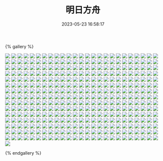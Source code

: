 ﻿---
title: 明日方舟
date: 2023-05-23 16:58:17
comments: false
---

{% gallery %}

![](https://cdn.jsdelivr.net/gh/1405720461/Arknights-img@main/Arknights1/1.webp)
![](https://cdn.jsdelivr.net/gh/1405720461/Arknights-img@main/Arknights1/2.webp)
![](https://cdn.jsdelivr.net/gh/1405720461/Arknights-img@main/Arknights1/3.webp)
![](https://cdn.jsdelivr.net/gh/1405720461/Arknights-img@main/Arknights1/4.webp)
![](https://cdn.jsdelivr.net/gh/1405720461/Arknights-img@main/Arknights1/5.webp)
![](https://cdn.jsdelivr.net/gh/1405720461/Arknights-img@main/Arknights1/6.webp)
![](https://cdn.jsdelivr.net/gh/1405720461/Arknights-img@main/Arknights1/7.webp)
![](https://cdn.jsdelivr.net/gh/1405720461/Arknights-img@main/Arknights1/8.webp)
![](https://cdn.jsdelivr.net/gh/1405720461/Arknights-img@main/Arknights1/9.webp)
![](https://cdn.jsdelivr.net/gh/1405720461/Arknights-img@main/Arknights1/10.webp)
![](https://cdn.jsdelivr.net/gh/1405720461/Arknights-img@main/Arknights1/11.webp)
![](https://cdn.jsdelivr.net/gh/1405720461/Arknights-img@main/Arknights1/12.webp)
![](https://cdn.jsdelivr.net/gh/1405720461/Arknights-img@main/Arknights1/13.webp)
![](https://cdn.jsdelivr.net/gh/1405720461/Arknights-img@main/Arknights1/14.webp)
![](https://cdn.jsdelivr.net/gh/1405720461/Arknights-img@main/Arknights1/15.webp)
![](https://cdn.jsdelivr.net/gh/1405720461/Arknights-img@main/Arknights1/16.webp)
![](https://cdn.jsdelivr.net/gh/1405720461/Arknights-img@main/Arknights1/17.webp)
![](https://cdn.jsdelivr.net/gh/1405720461/Arknights-img@main/Arknights1/18.webp)
![](https://cdn.jsdelivr.net/gh/1405720461/Arknights-img@main/Arknights1/19.webp)
![](https://cdn.jsdelivr.net/gh/1405720461/Arknights-img@main/Arknights1/20.webp)
![](https://cdn.jsdelivr.net/gh/1405720461/Arknights-img@main/Arknights1/21.webp)
![](https://cdn.jsdelivr.net/gh/1405720461/Arknights-img@main/Arknights1/22.webp)
![](https://cdn.jsdelivr.net/gh/1405720461/Arknights-img@main/Arknights1/23.webp)
![](https://cdn.jsdelivr.net/gh/1405720461/Arknights-img@main/Arknights1/24.webp)
![](https://cdn.jsdelivr.net/gh/1405720461/Arknights-img@main/Arknights1/25.webp)
![](https://cdn.jsdelivr.net/gh/1405720461/Arknights-img@main/Arknights1/26.webp)
![](https://cdn.jsdelivr.net/gh/1405720461/Arknights-img@main/Arknights1/27.webp)
![](https://cdn.jsdelivr.net/gh/1405720461/Arknights-img@main/Arknights1/28.webp)
![](https://cdn.jsdelivr.net/gh/1405720461/Arknights-img@main/Arknights1/29.webp)
![](https://cdn.jsdelivr.net/gh/1405720461/Arknights-img@main/Arknights1/30.webp)
![](https://cdn.jsdelivr.net/gh/1405720461/Arknights-img@main/Arknights1/31.webp)
![](https://cdn.jsdelivr.net/gh/1405720461/Arknights-img@main/Arknights1/32.webp)
![](https://cdn.jsdelivr.net/gh/1405720461/Arknights-img@main/Arknights1/33.webp)
![](https://cdn.jsdelivr.net/gh/1405720461/Arknights-img@main/Arknights1/34.webp)
![](https://cdn.jsdelivr.net/gh/1405720461/Arknights-img@main/Arknights1/35.webp)
![](https://cdn.jsdelivr.net/gh/1405720461/Arknights-img@main/Arknights1/36.webp)
![](https://cdn.jsdelivr.net/gh/1405720461/Arknights-img@main/Arknights1/37.webp)
![](https://cdn.jsdelivr.net/gh/1405720461/Arknights-img@main/Arknights1/38.webp)
![](https://cdn.jsdelivr.net/gh/1405720461/Arknights-img@main/Arknights1/39.webp)
![](https://cdn.jsdelivr.net/gh/1405720461/Arknights-img@main/Arknights1/40.webp)
![](https://cdn.jsdelivr.net/gh/1405720461/Arknights-img@main/Arknights1/41.webp)
![](https://cdn.jsdelivr.net/gh/1405720461/Arknights-img@main/Arknights1/42.webp)
![](https://cdn.jsdelivr.net/gh/1405720461/Arknights-img@main/Arknights1/43.webp)
![](https://cdn.jsdelivr.net/gh/1405720461/Arknights-img@main/Arknights1/44.webp)
![](https://cdn.jsdelivr.net/gh/1405720461/Arknights-img@main/Arknights1/45.webp)
![](https://cdn.jsdelivr.net/gh/1405720461/Arknights-img@main/Arknights1/46.webp)
![](https://cdn.jsdelivr.net/gh/1405720461/Arknights-img@main/Arknights1/47.webp)
![](https://cdn.jsdelivr.net/gh/1405720461/Arknights-img@main/Arknights1/48.webp)
![](https://cdn.jsdelivr.net/gh/1405720461/Arknights-img@main/Arknights1/49.webp)
![](https://cdn.jsdelivr.net/gh/1405720461/Arknights-img@main/Arknights1/50.webp)
![](https://cdn.jsdelivr.net/gh/1405720461/Arknights-img@main/Arknights1/51.webp)
![](https://cdn.jsdelivr.net/gh/1405720461/Arknights-img@main/Arknights1/52.webp)
![](https://cdn.jsdelivr.net/gh/1405720461/Arknights-img@main/Arknights1/53.webp)
![](https://cdn.jsdelivr.net/gh/1405720461/Arknights-img@main/Arknights1/54.webp)
![](https://cdn.jsdelivr.net/gh/1405720461/Arknights-img@main/Arknights1/55.webp)
![](https://cdn.jsdelivr.net/gh/1405720461/Arknights-img@main/Arknights1/56.webp)
![](https://cdn.jsdelivr.net/gh/1405720461/Arknights-img@main/Arknights1/57.webp)
![](https://cdn.jsdelivr.net/gh/1405720461/Arknights-img@main/Arknights1/58.webp)
![](https://cdn.jsdelivr.net/gh/1405720461/Arknights-img@main/Arknights1/59.webp)
![](https://cdn.jsdelivr.net/gh/1405720461/Arknights-img@main/Arknights1/60.webp)
![](https://cdn.jsdelivr.net/gh/1405720461/Arknights-img@main/Arknights1/61.webp)
![](https://cdn.jsdelivr.net/gh/1405720461/Arknights-img@main/Arknights1/62.webp)
![](https://cdn.jsdelivr.net/gh/1405720461/Arknights-img@main/Arknights1/63.webp)
![](https://cdn.jsdelivr.net/gh/1405720461/Arknights-img@main/Arknights1/64.webp)
![](https://cdn.jsdelivr.net/gh/1405720461/Arknights-img@main/Arknights1/65.webp)
![](https://cdn.jsdelivr.net/gh/1405720461/Arknights-img@main/Arknights1/66.webp)
![](https://cdn.jsdelivr.net/gh/1405720461/Arknights-img@main/Arknights1/67.webp)
![](https://cdn.jsdelivr.net/gh/1405720461/Arknights-img@main/Arknights1/68.webp)
![](https://cdn.jsdelivr.net/gh/1405720461/Arknights-img@main/Arknights1/69.webp)
![](https://cdn.jsdelivr.net/gh/1405720461/Arknights-img@main/Arknights1/70.webp)
![](https://cdn.jsdelivr.net/gh/1405720461/Arknights-img@main/Arknights1/71.webp)
![](https://cdn.jsdelivr.net/gh/1405720461/Arknights-img@main/Arknights1/72.webp)
![](https://cdn.jsdelivr.net/gh/1405720461/Arknights-img@main/Arknights1/73.webp)
![](https://cdn.jsdelivr.net/gh/1405720461/Arknights-img@main/Arknights1/74.webp)
![](https://cdn.jsdelivr.net/gh/1405720461/Arknights-img@main/Arknights1/75.webp)
![](https://cdn.jsdelivr.net/gh/1405720461/Arknights-img@main/Arknights1/76.webp)
![](https://cdn.jsdelivr.net/gh/1405720461/Arknights-img@main/Arknights1/77.webp)
![](https://cdn.jsdelivr.net/gh/1405720461/Arknights-img@main/Arknights1/78.webp)
![](https://cdn.jsdelivr.net/gh/1405720461/Arknights-img@main/Arknights1/79.webp)
![](https://cdn.jsdelivr.net/gh/1405720461/Arknights-img@main/Arknights1/80.webp)
![](https://cdn.jsdelivr.net/gh/1405720461/Arknights-img@main/Arknights1/81.webp)
![](https://cdn.jsdelivr.net/gh/1405720461/Arknights-img@main/Arknights1/82.webp)
![](https://cdn.jsdelivr.net/gh/1405720461/Arknights-img@main/Arknights1/83.webp)
![](https://cdn.jsdelivr.net/gh/1405720461/Arknights-img@main/Arknights1/84.webp)
![](https://cdn.jsdelivr.net/gh/1405720461/Arknights-img@main/Arknights1/85.webp)
![](https://cdn.jsdelivr.net/gh/1405720461/Arknights-img@main/Arknights1/86.webp)
![](https://cdn.jsdelivr.net/gh/1405720461/Arknights-img@main/Arknights1/87.webp)
![](https://cdn.jsdelivr.net/gh/1405720461/Arknights-img@main/Arknights1/88.webp)
![](https://cdn.jsdelivr.net/gh/1405720461/Arknights-img@main/Arknights1/89.webp)
![](https://cdn.jsdelivr.net/gh/1405720461/Arknights-img@main/Arknights1/90.webp)
![](https://cdn.jsdelivr.net/gh/1405720461/Arknights-img@main/Arknights1/91.webp)
![](https://cdn.jsdelivr.net/gh/1405720461/Arknights-img@main/Arknights1/92.webp)
![](https://cdn.jsdelivr.net/gh/1405720461/Arknights-img@main/Arknights1/93.webp)
![](https://cdn.jsdelivr.net/gh/1405720461/Arknights-img@main/Arknights1/94.webp)
![](https://cdn.jsdelivr.net/gh/1405720461/Arknights-img@main/Arknights1/95.webp)
![](https://cdn.jsdelivr.net/gh/1405720461/Arknights-img@main/Arknights1/96.webp)
![](https://cdn.jsdelivr.net/gh/1405720461/Arknights-img@main/Arknights1/97.webp)
![](https://cdn.jsdelivr.net/gh/1405720461/Arknights-img@main/Arknights1/98.webp)
![](https://cdn.jsdelivr.net/gh/1405720461/Arknights-img@main/Arknights1/99.webp)
![](https://cdn.jsdelivr.net/gh/1405720461/Arknights-img@main/Arknights1/100.webp)
![](https://cdn.jsdelivr.net/gh/1405720461/Arknights-img@main/Arknights1/101.webp)
![](https://cdn.jsdelivr.net/gh/1405720461/Arknights-img@main/Arknights1/102.webp)
![](https://cdn.jsdelivr.net/gh/1405720461/Arknights-img@main/Arknights1/103.webp)
![](https://cdn.jsdelivr.net/gh/1405720461/Arknights-img@main/Arknights1/104.webp)
![](https://cdn.jsdelivr.net/gh/1405720461/Arknights-img@main/Arknights1/105.webp)
![](https://cdn.jsdelivr.net/gh/1405720461/Arknights-img@main/Arknights1/106.webp)
![](https://cdn.jsdelivr.net/gh/1405720461/Arknights-img@main/Arknights1/107.webp)
![](https://cdn.jsdelivr.net/gh/1405720461/Arknights-img@main/Arknights1/108.webp)
![](https://cdn.jsdelivr.net/gh/1405720461/Arknights-img@main/Arknights1/109.webp)
![](https://cdn.jsdelivr.net/gh/1405720461/Arknights-img@main/Arknights1/110.webp)
![](https://cdn.jsdelivr.net/gh/1405720461/Arknights-img@main/Arknights1/111.webp)
![](https://cdn.jsdelivr.net/gh/1405720461/Arknights-img@main/Arknights1/112.webp)
![](https://cdn.jsdelivr.net/gh/1405720461/Arknights-img@main/Arknights1/113.webp)
![](https://cdn.jsdelivr.net/gh/1405720461/Arknights-img@main/Arknights1/114.webp)
![](https://cdn.jsdelivr.net/gh/1405720461/Arknights-img@main/Arknights1/115.webp)
![](https://cdn.jsdelivr.net/gh/1405720461/Arknights-img@main/Arknights1/116.webp)
![](https://cdn.jsdelivr.net/gh/1405720461/Arknights-img@main/Arknights1/117.webp)
![](https://cdn.jsdelivr.net/gh/1405720461/Arknights-img@main/Arknights1/118.webp)
![](https://cdn.jsdelivr.net/gh/1405720461/Arknights-img@main/Arknights1/119.webp)
![](https://cdn.jsdelivr.net/gh/1405720461/Arknights-img@main/Arknights1/120.webp)
![](https://cdn.jsdelivr.net/gh/1405720461/Arknights-img@main/Arknights1/121.webp)
![](https://cdn.jsdelivr.net/gh/1405720461/Arknights-img@main/Arknights1/122.webp)
![](https://cdn.jsdelivr.net/gh/1405720461/Arknights-img@main/Arknights1/123.webp)
![](https://cdn.jsdelivr.net/gh/1405720461/Arknights-img@main/Arknights1/124.webp)
![](https://cdn.jsdelivr.net/gh/1405720461/Arknights-img@main/Arknights1/125.webp)
![](https://cdn.jsdelivr.net/gh/1405720461/Arknights-img@main/Arknights1/126.webp)
![](https://cdn.jsdelivr.net/gh/1405720461/Arknights-img@main/Arknights1/127.webp)
![](https://cdn.jsdelivr.net/gh/1405720461/Arknights-img@main/Arknights1/128.webp)
![](https://cdn.jsdelivr.net/gh/1405720461/Arknights-img@main/Arknights1/129.webp)
![](https://cdn.jsdelivr.net/gh/1405720461/Arknights-img@main/Arknights1/130.webp)
![](https://cdn.jsdelivr.net/gh/1405720461/Arknights-img@main/Arknights1/131.webp)
![](https://cdn.jsdelivr.net/gh/1405720461/Arknights-img@main/Arknights1/132.webp)
![](https://cdn.jsdelivr.net/gh/1405720461/Arknights-img@main/Arknights1/133.webp)
![](https://cdn.jsdelivr.net/gh/1405720461/Arknights-img@main/Arknights1/134.webp)
![](https://cdn.jsdelivr.net/gh/1405720461/Arknights-img@main/Arknights1/135.webp)
![](https://cdn.jsdelivr.net/gh/1405720461/Arknights-img@main/Arknights1/136.webp)
![](https://cdn.jsdelivr.net/gh/1405720461/Arknights-img@main/Arknights1/137.webp)
![](https://cdn.jsdelivr.net/gh/1405720461/Arknights-img@main/Arknights1/138.webp)
![](https://cdn.jsdelivr.net/gh/1405720461/Arknights-img@main/Arknights1/139.webp)
![](https://cdn.jsdelivr.net/gh/1405720461/Arknights-img@main/Arknights1/140.webp)
![](https://cdn.jsdelivr.net/gh/1405720461/Arknights-img@main/Arknights1/141.webp)
![](https://cdn.jsdelivr.net/gh/1405720461/Arknights-img@main/Arknights1/142.webp)
![](https://cdn.jsdelivr.net/gh/1405720461/Arknights-img@main/Arknights1/143.webp)
![](https://cdn.jsdelivr.net/gh/1405720461/Arknights-img@main/Arknights1/144.webp)
![](https://cdn.jsdelivr.net/gh/1405720461/Arknights-img@main/Arknights1/145.webp)
![](https://cdn.jsdelivr.net/gh/1405720461/Arknights-img@main/Arknights1/146.webp)
![](https://cdn.jsdelivr.net/gh/1405720461/Arknights-img@main/Arknights1/147.webp)
![](https://cdn.jsdelivr.net/gh/1405720461/Arknights-img@main/Arknights1/148.webp)
![](https://cdn.jsdelivr.net/gh/1405720461/Arknights-img@main/Arknights1/149.webp)
![](https://cdn.jsdelivr.net/gh/1405720461/Arknights-img@main/Arknights1/150.webp)
![](https://cdn.jsdelivr.net/gh/1405720461/Arknights-img@main/Arknights1/151.webp)
![](https://cdn.jsdelivr.net/gh/1405720461/Arknights-img@main/Arknights1/152.webp)
![](https://cdn.jsdelivr.net/gh/1405720461/Arknights-img@main/Arknights1/153.webp)
![](https://cdn.jsdelivr.net/gh/1405720461/Arknights-img@main/Arknights1/154.webp)
![](https://cdn.jsdelivr.net/gh/1405720461/Arknights-img@main/Arknights1/155.webp)
![](https://cdn.jsdelivr.net/gh/1405720461/Arknights-img@main/Arknights1/156.webp)
![](https://cdn.jsdelivr.net/gh/1405720461/Arknights-img@main/Arknights1/157.webp)
![](https://cdn.jsdelivr.net/gh/1405720461/Arknights-img@main/Arknights1/158.webp)
![](https://cdn.jsdelivr.net/gh/1405720461/Arknights-img@main/Arknights1/159.webp)
![](https://cdn.jsdelivr.net/gh/1405720461/Arknights-img@main/Arknights1/160.webp)
![](https://cdn.jsdelivr.net/gh/1405720461/Arknights-img@main/Arknights1/161.webp)
![](https://cdn.jsdelivr.net/gh/1405720461/Arknights-img@main/Arknights1/162.webp)
![](https://cdn.jsdelivr.net/gh/1405720461/Arknights-img@main/Arknights1/163.webp)
![](https://cdn.jsdelivr.net/gh/1405720461/Arknights-img@main/Arknights1/164.webp)
![](https://cdn.jsdelivr.net/gh/1405720461/Arknights-img@main/Arknights1/165.webp)
![](https://cdn.jsdelivr.net/gh/1405720461/Arknights-img@main/Arknights1/166.webp)
![](https://cdn.jsdelivr.net/gh/1405720461/Arknights-img@main/Arknights1/167.webp)
![](https://cdn.jsdelivr.net/gh/1405720461/Arknights-img@main/Arknights1/168.webp)
![](https://cdn.jsdelivr.net/gh/1405720461/Arknights-img@main/Arknights1/169.webp)
![](https://cdn.jsdelivr.net/gh/1405720461/Arknights-img@main/Arknights1/170.webp)
![](https://cdn.jsdelivr.net/gh/1405720461/Arknights-img@main/Arknights1/171.webp)
![](https://cdn.jsdelivr.net/gh/1405720461/Arknights-img@main/Arknights1/172.webp)
![](https://cdn.jsdelivr.net/gh/1405720461/Arknights-img@main/Arknights1/173.webp)
![](https://cdn.jsdelivr.net/gh/1405720461/Arknights-img@main/Arknights1/174.webp)
![](https://cdn.jsdelivr.net/gh/1405720461/Arknights-img@main/Arknights1/175.webp)
![](https://cdn.jsdelivr.net/gh/1405720461/Arknights-img@main/Arknights1/176.webp)
![](https://cdn.jsdelivr.net/gh/1405720461/Arknights-img@main/Arknights1/177.webp)
![](https://cdn.jsdelivr.net/gh/1405720461/Arknights-img@main/Arknights1/178.webp)
![](https://cdn.jsdelivr.net/gh/1405720461/Arknights-img@main/Arknights1/179.webp)
![](https://cdn.jsdelivr.net/gh/1405720461/Arknights-img@main/Arknights1/180.webp)
![](https://cdn.jsdelivr.net/gh/1405720461/Arknights-img@main/Arknights1/181.webp)
![](https://cdn.jsdelivr.net/gh/1405720461/Arknights-img@main/Arknights1/182.webp)
![](https://cdn.jsdelivr.net/gh/1405720461/Arknights-img@main/Arknights1/183.webp)
![](https://cdn.jsdelivr.net/gh/1405720461/Arknights-img@main/Arknights1/184.webp)
![](https://cdn.jsdelivr.net/gh/1405720461/Arknights-img@main/Arknights1/185.webp)
![](https://cdn.jsdelivr.net/gh/1405720461/Arknights-img@main/Arknights1/186.webp)
![](https://cdn.jsdelivr.net/gh/1405720461/Arknights-img@main/Arknights1/187.webp)
![](https://cdn.jsdelivr.net/gh/1405720461/Arknights-img@main/Arknights1/188.webp)
![](https://cdn.jsdelivr.net/gh/1405720461/Arknights-img@main/Arknights1/189.webp)
![](https://cdn.jsdelivr.net/gh/1405720461/Arknights-img@main/Arknights1/190.webp)
![](https://cdn.jsdelivr.net/gh/1405720461/Arknights-img@main/Arknights1/191.webp)
![](https://cdn.jsdelivr.net/gh/1405720461/Arknights-img@main/Arknights1/192.webp)
![](https://cdn.jsdelivr.net/gh/1405720461/Arknights-img@main/Arknights1/193.webp)
![](https://cdn.jsdelivr.net/gh/1405720461/Arknights-img@main/Arknights1/194.webp)
![](https://cdn.jsdelivr.net/gh/1405720461/Arknights-img@main/Arknights1/195.webp)
![](https://cdn.jsdelivr.net/gh/1405720461/Arknights-img@main/Arknights1/196.webp)
![](https://cdn.jsdelivr.net/gh/1405720461/Arknights-img@main/Arknights1/197.webp)
![](https://cdn.jsdelivr.net/gh/1405720461/Arknights-img@main/Arknights1/198.webp)
![](https://cdn.jsdelivr.net/gh/1405720461/Arknights-img@main/Arknights1/199.webp)
![](https://cdn.jsdelivr.net/gh/1405720461/Arknights-img@main/Arknights1/200.webp)
![](https://cdn.jsdelivr.net/gh/1405720461/Arknights-img@main/Arknights1/201.webp)
![](https://cdn.jsdelivr.net/gh/1405720461/Arknights-img@main/Arknights1/202.webp)
![](https://cdn.jsdelivr.net/gh/1405720461/Arknights-img@main/Arknights1/203.webp)
![](https://cdn.jsdelivr.net/gh/1405720461/Arknights-img@main/Arknights1/204.webp)
![](https://cdn.jsdelivr.net/gh/1405720461/Arknights-img@main/Arknights1/205.webp)
![](https://cdn.jsdelivr.net/gh/1405720461/Arknights-img@main/Arknights1/206.webp)
![](https://cdn.jsdelivr.net/gh/1405720461/Arknights-img@main/Arknights1/207.webp)
![](https://cdn.jsdelivr.net/gh/1405720461/Arknights-img@main/Arknights1/208.webp)
![](https://cdn.jsdelivr.net/gh/1405720461/Arknights-img@main/Arknights1/209.webp)
![](https://cdn.jsdelivr.net/gh/1405720461/Arknights-img@main/Arknights1/210.webp)
![](https://cdn.jsdelivr.net/gh/1405720461/Arknights-img@main/Arknights1/211.webp)
![](https://cdn.jsdelivr.net/gh/1405720461/Arknights-img@main/Arknights1/212.webp)
![](https://cdn.jsdelivr.net/gh/1405720461/Arknights-img@main/Arknights1/213.webp)
![](https://cdn.jsdelivr.net/gh/1405720461/Arknights-img@main/Arknights1/214.webp)
![](https://cdn.jsdelivr.net/gh/1405720461/Arknights-img@main/Arknights1/215.webp)
![](https://cdn.jsdelivr.net/gh/1405720461/Arknights-img@main/Arknights1/216.webp)
![](https://cdn.jsdelivr.net/gh/1405720461/Arknights-img@main/Arknights1/217.webp)
![](https://cdn.jsdelivr.net/gh/1405720461/Arknights-img@main/Arknights1/218.webp)
![](https://cdn.jsdelivr.net/gh/1405720461/Arknights-img@main/Arknights1/219.webp)
![](https://cdn.jsdelivr.net/gh/1405720461/Arknights-img@main/Arknights1/220.webp)
![](https://cdn.jsdelivr.net/gh/1405720461/Arknights-img@main/Arknights1/221.webp)
![](https://cdn.jsdelivr.net/gh/1405720461/Arknights-img@main/Arknights1/222.webp)
![](https://cdn.jsdelivr.net/gh/1405720461/Arknights-img@main/Arknights1/223.webp)
![](https://cdn.jsdelivr.net/gh/1405720461/Arknights-img@main/Arknights1/224.webp)
![](https://cdn.jsdelivr.net/gh/1405720461/Arknights-img@main/Arknights1/225.webp)
![](https://cdn.jsdelivr.net/gh/1405720461/Arknights-img@main/Arknights1/226.webp)
![](https://cdn.jsdelivr.net/gh/1405720461/Arknights-img@main/Arknights1/227.webp)
![](https://cdn.jsdelivr.net/gh/1405720461/Arknights-img@main/Arknights1/228.webp)
![](https://cdn.jsdelivr.net/gh/1405720461/Arknights-img@main/Arknights1/229.webp)
![](https://cdn.jsdelivr.net/gh/1405720461/Arknights-img@main/Arknights1/230.webp)
![](https://cdn.jsdelivr.net/gh/1405720461/Arknights-img@main/Arknights1/231.webp)
![](https://cdn.jsdelivr.net/gh/1405720461/Arknights-img@main/Arknights1/232.webp)
![](https://cdn.jsdelivr.net/gh/1405720461/Arknights-img@main/Arknights1/233.webp)
![](https://cdn.jsdelivr.net/gh/1405720461/Arknights-img@main/Arknights1/234.webp)
![](https://cdn.jsdelivr.net/gh/1405720461/Arknights-img@main/Arknights1/235.webp)
![](https://cdn.jsdelivr.net/gh/1405720461/Arknights-img@main/Arknights1/236.webp)
![](https://cdn.jsdelivr.net/gh/1405720461/Arknights-img@main/Arknights1/237.webp)
![](https://cdn.jsdelivr.net/gh/1405720461/Arknights-img@main/Arknights1/238.webp)
![](https://cdn.jsdelivr.net/gh/1405720461/Arknights-img@main/Arknights1/239.webp)
![](https://cdn.jsdelivr.net/gh/1405720461/Arknights-img@main/Arknights1/240.webp)
![](https://cdn.jsdelivr.net/gh/1405720461/Arknights-img@main/Arknights1/241.webp)
![](https://cdn.jsdelivr.net/gh/1405720461/Arknights-img@main/Arknights1/242.webp)
![](https://cdn.jsdelivr.net/gh/1405720461/Arknights-img@main/Arknights1/243.webp)
![](https://cdn.jsdelivr.net/gh/1405720461/Arknights-img@main/Arknights1/244.webp)
![](https://cdn.jsdelivr.net/gh/1405720461/Arknights-img@main/Arknights1/245.webp)
![](https://cdn.jsdelivr.net/gh/1405720461/Arknights-img@main/Arknights1/246.webp)
![](https://cdn.jsdelivr.net/gh/1405720461/Arknights-img@main/Arknights1/247.webp)
![](https://cdn.jsdelivr.net/gh/1405720461/Arknights-img@main/Arknights1/248.webp)
![](https://cdn.jsdelivr.net/gh/1405720461/Arknights-img@main/Arknights1/249.webp)
![](https://cdn.jsdelivr.net/gh/1405720461/Arknights-img@main/Arknights1/250.webp)
![](https://cdn.jsdelivr.net/gh/1405720461/Arknights-img@main/Arknights1/251.webp)
![](https://cdn.jsdelivr.net/gh/1405720461/Arknights-img@main/Arknights1/252.webp)
![](https://cdn.jsdelivr.net/gh/1405720461/Arknights-img@main/Arknights1/253.webp)
![](https://cdn.jsdelivr.net/gh/1405720461/Arknights-img@main/Arknights1/254.webp)
![](https://cdn.jsdelivr.net/gh/1405720461/Arknights-img@main/Arknights1/255.webp)
![](https://cdn.jsdelivr.net/gh/1405720461/Arknights-img@main/Arknights1/256.webp)
![](https://cdn.jsdelivr.net/gh/1405720461/Arknights-img@main/Arknights1/257.webp)
![](https://cdn.jsdelivr.net/gh/1405720461/Arknights-img@main/Arknights1/258.webp)
![](https://cdn.jsdelivr.net/gh/1405720461/Arknights-img@main/Arknights1/259.webp)
![](https://cdn.jsdelivr.net/gh/1405720461/Arknights-img@main/Arknights1/260.webp)
![](https://cdn.jsdelivr.net/gh/1405720461/Arknights-img@main/Arknights1/261.webp)
![](https://cdn.jsdelivr.net/gh/1405720461/Arknights-img@main/Arknights1/262.webp)
![](https://cdn.jsdelivr.net/gh/1405720461/Arknights-img@main/Arknights1/263.webp)
![](https://cdn.jsdelivr.net/gh/1405720461/Arknights-img@main/Arknights1/264.webp)
![](https://cdn.jsdelivr.net/gh/1405720461/Arknights-img@main/Arknights1/265.webp)
![](https://cdn.jsdelivr.net/gh/1405720461/Arknights-img@main/Arknights1/266.webp)
![](https://cdn.jsdelivr.net/gh/1405720461/Arknights-img@main/Arknights1/267.webp)
![](https://cdn.jsdelivr.net/gh/1405720461/Arknights-img@main/Arknights1/268.webp)
![](https://cdn.jsdelivr.net/gh/1405720461/Arknights-img@main/Arknights1/269.webp)
![](https://cdn.jsdelivr.net/gh/1405720461/Arknights-img@main/Arknights1/270.webp)
![](https://cdn.jsdelivr.net/gh/1405720461/Arknights-img@main/Arknights1/271.webp)
![](https://cdn.jsdelivr.net/gh/1405720461/Arknights-img@main/Arknights1/272.webp)
![](https://cdn.jsdelivr.net/gh/1405720461/Arknights-img@main/Arknights1/273.webp)
![](https://cdn.jsdelivr.net/gh/1405720461/Arknights-img@main/Arknights1/274.webp)
![](https://cdn.jsdelivr.net/gh/1405720461/Arknights-img@main/Arknights1/275.webp)
![](https://cdn.jsdelivr.net/gh/1405720461/Arknights-img@main/Arknights1/276.webp)
![](https://cdn.jsdelivr.net/gh/1405720461/Arknights-img@main/Arknights1/277.webp)
![](https://cdn.jsdelivr.net/gh/1405720461/Arknights-img@main/Arknights1/278.webp)
![](https://cdn.jsdelivr.net/gh/1405720461/Arknights-img@main/Arknights1/279.webp)
![](https://cdn.jsdelivr.net/gh/1405720461/Arknights-img@main/Arknights1/280.webp)
![](https://cdn.jsdelivr.net/gh/1405720461/Arknights-img@main/Arknights1/281.webp)
![](https://cdn.jsdelivr.net/gh/1405720461/Arknights-img@main/Arknights1/282.webp)
![](https://cdn.jsdelivr.net/gh/1405720461/Arknights-img@main/Arknights1/283.webp)
![](https://cdn.jsdelivr.net/gh/1405720461/Arknights-img@main/Arknights1/284.webp)
![](https://cdn.jsdelivr.net/gh/1405720461/Arknights-img@main/Arknights1/285.webp)
![](https://cdn.jsdelivr.net/gh/1405720461/Arknights-img@main/Arknights1/286.webp)
![](https://cdn.jsdelivr.net/gh/1405720461/Arknights-img@main/Arknights1/287.webp)
![](https://cdn.jsdelivr.net/gh/1405720461/Arknights-img@main/Arknights1/288.webp)
![](https://cdn.jsdelivr.net/gh/1405720461/Arknights-img@main/Arknights1/289.webp)
![](https://cdn.jsdelivr.net/gh/1405720461/Arknights-img@main/Arknights1/290.webp)
![](https://cdn.jsdelivr.net/gh/1405720461/Arknights-img@main/Arknights1/291.webp)
![](https://cdn.jsdelivr.net/gh/1405720461/Arknights-img@main/Arknights1/292.webp)
![](https://cdn.jsdelivr.net/gh/1405720461/Arknights-img@main/Arknights1/293.webp)
![](https://cdn.jsdelivr.net/gh/1405720461/Arknights-img@main/Arknights1/294.webp)
![](https://cdn.jsdelivr.net/gh/1405720461/Arknights-img@main/Arknights1/295.webp)
![](https://cdn.jsdelivr.net/gh/1405720461/Arknights-img@main/Arknights1/296.webp)
![](https://cdn.jsdelivr.net/gh/1405720461/Arknights-img@main/Arknights1/297.webp)
![](https://cdn.jsdelivr.net/gh/1405720461/Arknights-img@main/Arknights1/298.webp)
![](https://cdn.jsdelivr.net/gh/1405720461/Arknights-img@main/Arknights1/299.webp)
![](https://cdn.jsdelivr.net/gh/1405720461/Arknights-img@main/Arknights1/300.webp)
![](https://cdn.jsdelivr.net/gh/1405720461/Arknights-img@main/Arknights1/301.webp)
![](https://cdn.jsdelivr.net/gh/1405720461/Arknights-img@main/Arknights1/302.webp)
![](https://cdn.jsdelivr.net/gh/1405720461/Arknights-img@main/Arknights1/303.webp)
![](https://cdn.jsdelivr.net/gh/1405720461/Arknights-img@main/Arknights1/304.webp)
![](https://cdn.jsdelivr.net/gh/1405720461/Arknights-img@main/Arknights1/305.webp)
![](https://cdn.jsdelivr.net/gh/1405720461/Arknights-img@main/Arknights1/306.webp)
![](https://cdn.jsdelivr.net/gh/1405720461/Arknights-img@main/Arknights1/307.webp)
![](https://cdn.jsdelivr.net/gh/1405720461/Arknights-img@main/Arknights1/308.webp)
![](https://cdn.jsdelivr.net/gh/1405720461/Arknights-img@main/Arknights1/309.webp)
![](https://cdn.jsdelivr.net/gh/1405720461/Arknights-img@main/Arknights1/310.webp)
![](https://cdn.jsdelivr.net/gh/1405720461/Arknights-img@main/Arknights1/311.webp)
![](https://cdn.jsdelivr.net/gh/1405720461/Arknights-img@main/Arknights1/312.webp)
![](https://cdn.jsdelivr.net/gh/1405720461/Arknights-img@main/Arknights1/313.webp)
![](https://cdn.jsdelivr.net/gh/1405720461/Arknights-img@main/Arknights1/314.webp)
![](https://cdn.jsdelivr.net/gh/1405720461/Arknights-img@main/Arknights1/315.webp)
![](https://cdn.jsdelivr.net/gh/1405720461/Arknights-img@main/Arknights1/316.webp)
![](https://cdn.jsdelivr.net/gh/1405720461/Arknights-img@main/Arknights1/317.webp)
![](https://cdn.jsdelivr.net/gh/1405720461/Arknights-img@main/Arknights1/318.webp)
![](https://cdn.jsdelivr.net/gh/1405720461/Arknights-img@main/Arknights1/319.webp)
![](https://cdn.jsdelivr.net/gh/1405720461/Arknights-img@main/Arknights1/320.webp)
![](https://cdn.jsdelivr.net/gh/1405720461/Arknights-img@main/Arknights1/321.webp)
![](https://cdn.jsdelivr.net/gh/1405720461/Arknights-img@main/Arknights1/322.webp)
![](https://cdn.jsdelivr.net/gh/1405720461/Arknights-img@main/Arknights1/323.webp)
![](https://cdn.jsdelivr.net/gh/1405720461/Arknights-img@main/Arknights1/324.webp)
![](https://cdn.jsdelivr.net/gh/1405720461/Arknights-img@main/Arknights1/325.webp)
![](https://cdn.jsdelivr.net/gh/1405720461/Arknights-img@main/Arknights1/326.webp)
![](https://cdn.jsdelivr.net/gh/1405720461/Arknights-img@main/Arknights1/327.webp)
![](https://cdn.jsdelivr.net/gh/1405720461/Arknights-img@main/Arknights1/328.webp)
![](https://cdn.jsdelivr.net/gh/1405720461/Arknights-img@main/Arknights1/329.webp)
![](https://cdn.jsdelivr.net/gh/1405720461/Arknights-img@main/Arknights1/330.webp)
![](https://cdn.jsdelivr.net/gh/1405720461/Arknights-img@main/Arknights1/331.webp)
![](https://cdn.jsdelivr.net/gh/1405720461/Arknights-img@main/Arknights1/332.webp)
![](https://cdn.jsdelivr.net/gh/1405720461/Arknights-img@main/Arknights1/333.webp)
![](https://cdn.jsdelivr.net/gh/1405720461/Arknights-img@main/Arknights1/334.webp)
![](https://cdn.jsdelivr.net/gh/1405720461/Arknights-img@main/Arknights1/335.webp)
![](https://cdn.jsdelivr.net/gh/1405720461/Arknights-img@main/Arknights1/336.webp)
![](https://cdn.jsdelivr.net/gh/1405720461/Arknights-img@main/Arknights1/337.webp)
![](https://cdn.jsdelivr.net/gh/1405720461/Arknights-img@main/Arknights1/338.webp)
![](https://cdn.jsdelivr.net/gh/1405720461/Arknights-img@main/Arknights1/339.webp)
![](https://cdn.jsdelivr.net/gh/1405720461/Arknights-img@main/Arknights1/340.webp)
![](https://cdn.jsdelivr.net/gh/1405720461/Arknights-img@main/Arknights1/341.webp)
![](https://cdn.jsdelivr.net/gh/1405720461/Arknights-img@main/Arknights1/342.webp)
![](https://cdn.jsdelivr.net/gh/1405720461/Arknights-img@main/Arknights1/343.webp)
![](https://cdn.jsdelivr.net/gh/1405720461/Arknights-img@main/Arknights1/344.webp)
![](https://cdn.jsdelivr.net/gh/1405720461/Arknights-img@main/Arknights1/345.webp)
![](https://cdn.jsdelivr.net/gh/1405720461/Arknights-img@main/Arknights1/346.webp)
![](https://cdn.jsdelivr.net/gh/1405720461/Arknights-img@main/Arknights1/347.webp)
![](https://cdn.jsdelivr.net/gh/1405720461/Arknights-img@main/Arknights1/348.webp)
![](https://cdn.jsdelivr.net/gh/1405720461/Arknights-img@main/Arknights1/349.webp)
![](https://cdn.jsdelivr.net/gh/1405720461/Arknights-img@main/Arknights1/350.webp)
![](https://cdn.jsdelivr.net/gh/1405720461/Arknights-img@main/Arknights1/351.webp)
![](https://cdn.jsdelivr.net/gh/1405720461/Arknights-img@main/Arknights1/352.webp)
![](https://cdn.jsdelivr.net/gh/1405720461/Arknights-img@main/Arknights1/353.webp)
![](https://cdn.jsdelivr.net/gh/1405720461/Arknights-img@main/Arknights1/354.webp)
![](https://cdn.jsdelivr.net/gh/1405720461/Arknights-img@main/Arknights1/355.webp)
![](https://cdn.jsdelivr.net/gh/1405720461/Arknights-img@main/Arknights1/356.webp)
![](https://cdn.jsdelivr.net/gh/1405720461/Arknights-img@main/Arknights1/357.webp)
![](https://cdn.jsdelivr.net/gh/1405720461/Arknights-img@main/Arknights1/358.webp)
![](https://cdn.jsdelivr.net/gh/1405720461/Arknights-img@main/Arknights1/359.webp)
![](https://cdn.jsdelivr.net/gh/1405720461/Arknights-img@main/Arknights1/360.webp)
![](https://cdn.jsdelivr.net/gh/1405720461/Arknights-img@main/Arknights1/361.webp)
![](https://cdn.jsdelivr.net/gh/1405720461/Arknights-img@main/Arknights1/362.webp)
![](https://cdn.jsdelivr.net/gh/1405720461/Arknights-img@main/Arknights1/363.webp)
![](https://cdn.jsdelivr.net/gh/1405720461/Arknights-img@main/Arknights1/364.webp)
![](https://cdn.jsdelivr.net/gh/1405720461/Arknights-img@main/Arknights1/365.webp)
![](https://cdn.jsdelivr.net/gh/1405720461/Arknights-img@main/Arknights1/366.webp)
![](https://cdn.jsdelivr.net/gh/1405720461/Arknights-img@main/Arknights1/367.webp)
![](https://cdn.jsdelivr.net/gh/1405720461/Arknights-img@main/Arknights1/368.webp)
![](https://cdn.jsdelivr.net/gh/1405720461/Arknights-img@main/Arknights1/369.webp)
![](https://cdn.jsdelivr.net/gh/1405720461/Arknights-img@main/Arknights1/370.webp)
![](https://cdn.jsdelivr.net/gh/1405720461/Arknights-img@main/Arknights1/371.webp)
![](https://cdn.jsdelivr.net/gh/1405720461/Arknights-img@main/Arknights1/372.webp)
![](https://cdn.jsdelivr.net/gh/1405720461/Arknights-img@main/Arknights1/373.webp)
![](https://cdn.jsdelivr.net/gh/1405720461/Arknights-img@main/Arknights1/374.webp)
![](https://cdn.jsdelivr.net/gh/1405720461/Arknights-img@main/Arknights1/375.webp)
![](https://cdn.jsdelivr.net/gh/1405720461/Arknights-img@main/Arknights1/376.webp)

{% endgallery %}
